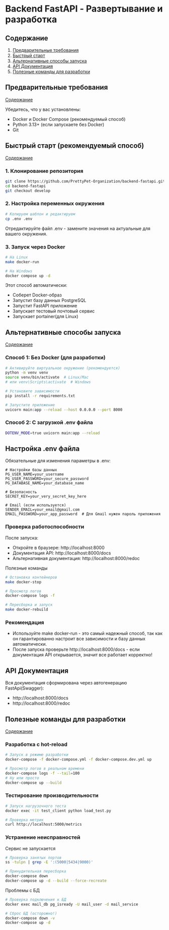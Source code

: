 # Backend FastAPI - Развертывание и разработка

## Содержание

1. [Предварительные требования](#предварительные-требования)
2. [Быстрый старт](#быстрый-старт)
3. [Альтернативные способы запуска](#альтернативные-сособы-запуска)
4. [API Документация](#api-документация)
5. [Полезные команды для разработки](#полезные-команды-для-разработки)


## Предварительные требования
[Содержание](#содержание)

Убедитесь, что у вас установлены:
- Docker и Docker Compose (рекомендуемый способ)
- Python 3.13+ (если запускаете без Docker)
- Git

## Быстрый старт (рекомендуемый способ)
[Содержание](#содержание)
### 1. Клонирование репозитория
```bash
git clone https://github.com/PrettyPet-Organization/backend-fastapi.git
cd backend-fastapi
git checkout develop
```
### 2. Настройка переменных окружения
```bash
# Копируем шаблон и редактируем
cp .env .env
```
Отредактируйте файл .env - замените значения на актуальные для вашего окружения.

### 3. Запуск через Docker
```bash
# На Linux
make docker-run

# На Windows
docker compose up -d
```
Этот способ автоматически:
- Соберет Docker-образ
- Запустит базу данных PostgreSQL
- Запустит FastAPI приложение
- Запускает тестовый почтовый сервис
- Запускает portainer(для Linux)

## Альтернативные способы запуска
[Содержание](#содержание)

### Способ 1: Без Docker (для разработки)
```bash
# Активируйте виртуальное окружение (рекомендуется)
python -m venv venv
source venv/bin/activate  # Linux/Mac
# или venv\Scripts\activate  # Windows

# Установите зависимости
pip install -r requirements.txt

# Запустите приложение
uvicorn main:app --reload --host 0.0.0.0 --port 8000
```
### Способ 2: С загрузкой .env файла
```bash
DOTENV_MODE=true uvicorn main:app --reload
```

## Настройка .env файла
Обязательные для изменения параметры в .env:

```env
# Настройки базы данных
PG_USER_NAME=your_username
PG_USER_PASSWORD=your_secure_password
PG_DATABASE_NAME=your_database_name

# Безопасность
SECRET_KEY=your_very_secret_key_here

# Email (если используется)
SENDER_EMAIL=your_email@gmail.com
EMAIL_PASSWORD=your_app_password  # Для Gmail нужен пароль приложения
```
### Проверка работоспособности
После запуска:
- Откройте в браузере: http://localhost:8000
- Документация API: http://localhost:8000/docs
- Альтернативная документация: http://localhost:8000/redoc

Полезные команды
```bash
# Остановка контейнеров
make docker-stop

# Просмотр логов
docker-compose logs -f

# Пересборка и запуск
make docker-rebuild
```

### Рекомендация
- Используйте make docker-run - это самый надежный способ, так как он гарантированно настроит все зависимости и базу данных автоматически.
- После запуска проверьте http://localhost:8000/docs - если документация API открывается, значит все работает корректно!


## API Документация

Вся документация сформирована через автогенерацию FastApi(Swagger):
- http://localhost:8000/docs
- http://localhost:8000/redoc

## Полезные команды для разработки
[Содержание](#содержание)
### Разработка с hot-reload
```bash
# Запуск в режиме разработки
docker-compose -f docker-compose.yml -f docker-compose.dev.yml up

# Просмотр логов в реальном времени
docker-compose logs -f --tail=100
# Ну или просто 
docker-compose up --build
```
### Тестирование производительности
```bash
# Запуск нагрузочного теста
docker exec -it test_client python load_test.py

# Проверка метрик
curl http://localhost:5000/metrics
```
### Устранение неисправностей
Сервис не запускается
```bash
# Проверка занятых портов
ss -tulpn | grep -E ':(5000|5434|9000)'

# Принудительная пересборка
docker-compose down
docker-compose up -d --build --force-recreate
```
Проблемы с БД
```bash
# Проверка подключения к БД
docker exec mail_db pg_isready -U mail_user -d mail_service

# Сброс БД (осторожно!)
docker-compose down -v
docker-compose up -d
```